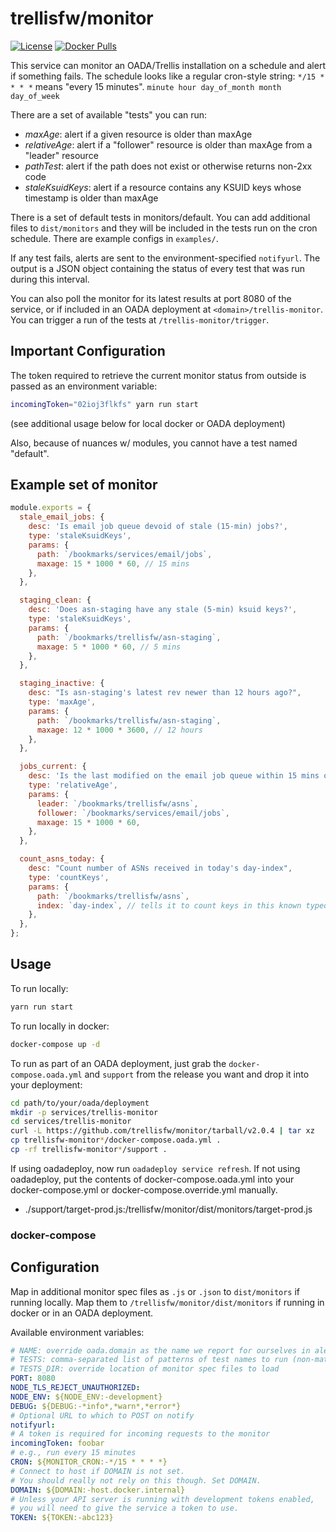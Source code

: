 # trellisfw/monitor

[![License](https://img.shields.io/github/license/trellisfw/trellis-monitor)](LICENSE)
[![Docker Pulls](https://img.shields.io/docker/pulls/trellisfw/monitor)][dockerhub]

This service can monitor an OADA/Trellis installation on a schedule and alert if something fails.
The schedule looks like a regular cron-style string: `*/15 * * * *` means "every 15 minutes".
`minute hour day_of_month month day_of_week`

There are a set of available "tests" you can run:

- _maxAge_: alert if a given resource is older than maxAge
- _relativeAge_: alert if a "follower" resource is older than maxAge from a "leader" resource
- _pathTest_: alert if the path does not exist or otherwise returns non-2xx code
- _staleKsuidKeys_: alert if a resource contains any KSUID keys whose timestamp is older than maxAge

There is a set of default tests in monitors/default. You can add additional files
to `dist/monitors` and they will be included in the tests run on the cron schedule.
There are example configs in `examples/`.

If any test fails, alerts are sent to the environment-specified `notifyurl`. The output
is a JSON object containing the status of every test that was run during this interval.

You can also poll the monitor for its latest results at port 8080 of the service, or if included
in an OADA deployment at `<domain>/trellis-monitor`. You can trigger a run of the tests
at `/trellis-monitor/trigger`.

## Important Configuration

The token required to retrieve the current monitor status from outside is passed
as an environment variable:

```bash
incomingToken="02ioj3flkfs" yarn run start
```

(see additional usage below for local docker or OADA deployment)

Also, because of nuances w/ modules, you cannot have a test named "default".

## Example set of monitor

```javascript
module.exports = {
  stale_email_jobs: {
    desc: 'Is email job queue devoid of stale (15-min) jobs?',
    type: 'staleKsuidKeys',
    params: {
      path: `/bookmarks/services/email/jobs`,
      maxage: 15 * 1000 * 60, // 15 mins
    },
  },

  staging_clean: {
    desc: 'Does asn-staging have any stale (5-min) ksuid keys?',
    type: 'staleKsuidKeys',
    params: {
      path: `/bookmarks/trellisfw/asn-staging`,
      maxage: 5 * 1000 * 60, // 5 mins
    },
  },

  staging_inactive: {
    desc: "Is asn-staging's latest rev newer than 12 hours ago?",
    type: 'maxAge',
    params: {
      path: `/bookmarks/trellisfw/asn-staging`,
      maxage: 12 * 1000 * 3600, // 12 hours
    },
  },

  jobs_current: {
    desc: 'Is the last modified on the email job queue within 15 mins of asns list?',
    type: 'relativeAge',
    params: {
      leader: `/bookmarks/trellisfw/asns`,
      follower: `/bookmarks/services/email/jobs`,
      maxage: 15 * 1000 * 60,
    },
  },

  count_asns_today: {
    desc: "Count number of ASNs received in today's day-index",
    type: 'countKeys',
    params: {
      path: `/bookmarks/trellisfw/asns`,
      index: `day-index`, // tells it to count keys in this known typeof index instead of path
    },
  },
};
```

## Usage

To run locally:

```bash
yarn run start
```

To run locally in docker:

```bash
docker-compose up -d
```

To run as part of an OADA deployment, just grab the `docker-compose.oada.yml` and
`support` from the release you want and drop it into your deployment:

```bash
cd path/to/your/oada/deployment
mkdir -p services/trellis-monitor
cd services/trellis-monitor
curl -L https://github.com/trellisfw/monitor/tarball/v2.0.4 | tar xz
cp trellisfw-monitor*/docker-compose.oada.yml .
cp -rf trellisfw-monitor*/support .
```

If using oadadeploy, now run `oadadeploy service refresh`.
If not using oadadeploy, put the contents of docker-compose.oada.yml into your docker-compose.yml
or docker-compose.override.yml manually.

- ./support/target-prod.js:/trellisfw/monitor/dist/monitors/target-prod.js

### docker-compose

## Configuration

Map in additional monitor spec files as `.js` or `.json` to `dist/monitors` if running locally.
Map them to `/trellisfw/monitor/dist/monitors` if running in docker or in an OADA deployment.

Available environment variables:

```yaml
# NAME: override oada.domain as the name we report for ourselves in alerts.
# TESTS: comma-separated list of patterns of test names to run (non-matches excluded)
# TESTS_DIR: override location of monitor spec files to load
PORT: 8080
NODE_TLS_REJECT_UNAUTHORIZED:
NODE_ENV: ${NODE_ENV:-development}
DEBUG: ${DEBUG:-*info*,*warn*,*error*}
# Optional URL to which to POST on notify
notifyurl:
# A token is required for incoming requests to the monitor
incomingToken: foobar
# e.g., run every 15 minutes
CRON: ${MONITOR_CRON:-*/15 * * * *}
# Connect to host if DOMAIN is not set.
# You should really not rely on this though. Set DOMAIN.
DOMAIN: ${DOMAIN:-host.docker.internal}
# Unless your API server is running with development tokens enabled,
# you will need to give the service a token to use.
TOKEN: ${TOKEN:-abc123}
```

[dockerhub]: https://hub.docker.com/repository/docker/trellisfw/monitor
[oada reference api server]: https://github.com/OADA/server
